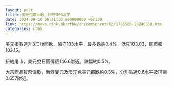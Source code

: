 ```yaml
---
layout: post
title: 美元指數回軟　險守103水平
date: 2024-08-10 06:21:03.000000000 +08:00
link: https://news.rthk.hk/rthk/ch/component/k2/1765585-20240810.htm
categories: rthk
---
```


美元指數連升3日後回軟，險守103水平，最多跌逾0.4%，低見103.03，尾市報103.15。

紐約尾市，美元兌日圓徘徊146.6附近，跌幅約0.5%。

大宗商品貨幣偏軟，新西蘭元及澳元兌美元都跌約0.3%，分別貼近0.6水平及徘徊0.657附近。
